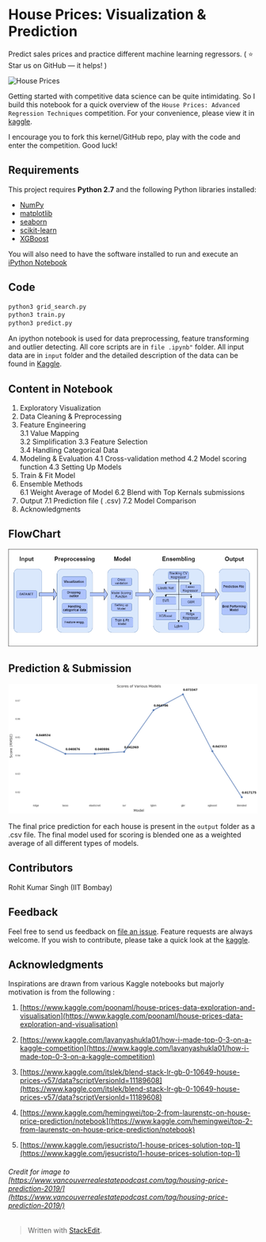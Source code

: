 # House Prices: Visualization & Prediction
Predict sales prices and practice different machine learning regressors.
( ⭐️ Star us on GitHub — it helps! )

<img src="https://www.vancouverrealestatepodcast.com/wp-content/uploads/2018/10/Detached-home-prices.jpg"
     title="House Prices">

Getting started with competitive data science can be quite intimidating. So I build this notebook for a quick overview of the `House Prices: Advanced Regression Techniques` competition. For your convenience, please view it in [kaggle](https://www.kaggle.com/iamrohitsingh/house-prices-visualization-prediction/output).

I encourage you to fork this kernel/GitHub repo, play with the code and enter the competition. Good luck!

## Requirements

This project requires  **Python 2.7**  and the following Python libraries installed:

-   [NumPy](http://www.numpy.org/)
-   [matplotlib](http://matplotlib.org/)
-   [seaborn](https://stanford.edu/~mwaskom/software/seaborn/#)
-   [scikit-learn](http://scikit-learn.org/stable/)
-   [XGBoost](https://xgboost.readthedocs.io/en/latest/)

You will also need to have the software installed to run and execute an  [iPython Notebook](http://ipython.org/notebook.html)

## Code

```bash 
python3 grid_search.py
python3 train.py
python3 predict.py
```

An ipython notebook is used for data preprocessing, feature transforming and outlier detecting. All core scripts are in `file .ipynb"` folder. All input data are in `input` folder and the detailed description of the data can be found in [Kaggle](https://www.kaggle.com/c/house-prices-advanced-regression-techniques/data).

## Content in Notebook
1.  Exploratory Visualization
2.  Data Cleaning & Preprocessing
3.  Feature Engineering  
    3.1 Value Mapping  
    3.2 Simplification 
    3.3 Feature Selection  
    3.4 Handling Categorical Data
4.  Modeling & Evaluation
	4.1 Cross-validation method 
	4.2 Model scoring function
	4.3 Setting Up Models
5. Train & Fit Model
6.  Ensemble Methods  
    6.1 Weight Average  of Model
    6.2 Blend with Top Kernals submissions
7. Output
	7.1 Prediction file ( .csv)
	7.2 Model Comparison
8. Acknowledgments

## FlowChart

<img src="https://raw.githubusercontent.com/RohitLearner/House-Prices-Visualization-Prediction/master/fig/flowchart.png"
     title="FlowChart">


## Prediction & Submission

<img src="https://raw.githubusercontent.com/RohitLearner/House-Prices-Visualization-Prediction/master/output/model%20comparison.png"
     title="Model Comparison">	 

The final price prediction for each house is present in the `output` folder as a .csv file. The final model used for scoring is blended one as a weighted average of all different types of models. 

## Contributors
Rohit Kumar Singh (IIT Bombay)

## Feedback
Feel free to send us feedback on [file an issue](https://github.com/RohitLearner/House-Prices-Visualization-Prediction/issues). Feature requests are always welcome. If you wish to contribute, please take a quick look at the [kaggle](https://www.kaggle.com/iamrohitsingh/house-prices-visualization-prediction/output).

## Acknowledgments

Inspirations are drawn from various Kaggle notebooks but majorly motivation is from the following :

1.  [https://www.kaggle.com/poonaml/house-prices-data-exploration-and-visualisation](https://www.kaggle.com/poonaml/house-prices-data-exploration-and-visualisation)
    
2.  [https://www.kaggle.com/lavanyashukla01/how-i-made-top-0-3-on-a-kaggle-competition](https://www.kaggle.com/lavanyashukla01/how-i-made-top-0-3-on-a-kaggle-competition)
    
3.  [https://www.kaggle.com/itslek/blend-stack-lr-gb-0-10649-house-prices-v57/data?scriptVersionId=11189608](https://www.kaggle.com/itslek/blend-stack-lr-gb-0-10649-house-prices-v57/data?scriptVersionId=11189608)
    
4.  [https://www.kaggle.com/hemingwei/top-2-from-laurenstc-on-house-price-prediction/notebook](https://www.kaggle.com/hemingwei/top-2-from-laurenstc-on-house-price-prediction/notebook)
    
5.  [https://www.kaggle.com/jesucristo/1-house-prices-solution-top-1](https://www.kaggle.com/jesucristo/1-house-prices-solution-top-1)
    

###### Credit for image to  [https://www.vancouverrealestatepodcast.com/tag/housing-price-prediction-2019/](https://www.vancouverrealestatepodcast.com/tag/housing-price-prediction-2019/)
> Written with [StackEdit](https://stackedit.io/).
